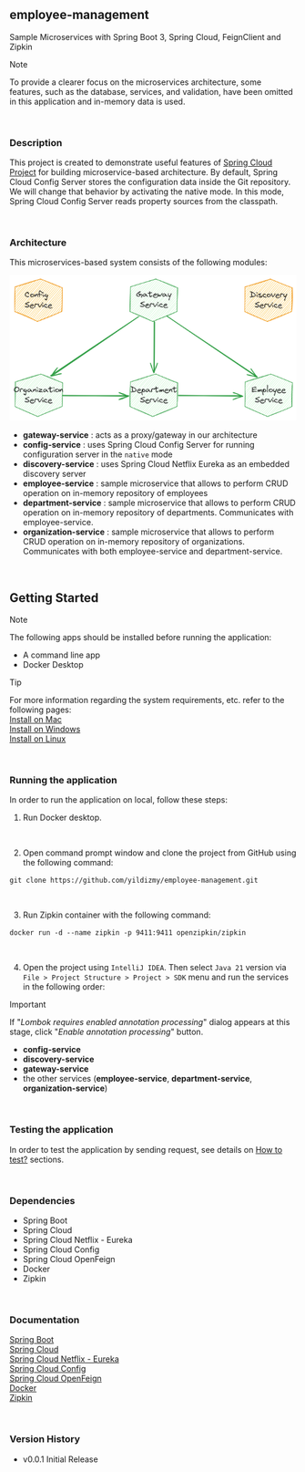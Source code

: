 ## employee-management
Sample Microservices with Spring Boot 3, Spring Cloud, FeignClient and Zipkin

> [!NOTE]
> To provide a clearer focus on the microservices architecture, some features, such as the database, services, and validation, have been omitted in this application and in-memory data is used.
<br/>

### Description

This project is created to demonstrate useful features of [Spring Cloud Project](https://spring.io/projects/spring-cloud) for building microservice-based architecture. By default, Spring Cloud Config Server stores the configuration data inside the Git repository. We will change that behavior by activating the native mode. In this mode, Spring Cloud Config Server reads property sources from the classpath.

<br/>

### Architecture

This microservices-based system consists of the following modules:


<img src="config-service/src/main/resources/images/architecture.png" width="960"/>

- **gateway-service** : acts as a proxy/gateway in our architecture
- **config-service** : uses Spring Cloud Config Server for running configuration server in the `native` mode
- **discovery-service** : uses Spring Cloud Netflix Eureka as an embedded discovery server
- **employee-service** : sample microservice that allows to perform CRUD operation on in-memory repository of employees
- **department-service** : sample microservice that allows to perform CRUD operation on in-memory repository of departments. Communicates with employee-service.
- **organization-service** : sample microservice that allows to perform CRUD operation on in-memory repository of organizations. Communicates with both employee-service and department-service.

<br/>


## Getting Started

> [!NOTE]
> The following apps should be installed before running the application:

- A command line app
- Docker Desktop
  <br/>

> [!TIP]
> For more information regarding the system requirements, etc. refer to the following pages: <br/>
> [Install on Mac](https://docs.docker.com/desktop/install/mac-install/)<br/>
> [Install on Windows](https://docs.docker.com/desktop/install/windows-install/)<br/>
> [Install on Linux](https://docs.docker.com/desktop/install/linux-install/)<br/>

<br/>

### Running the application

In order to run the application on local, follow these steps:

1. Run Docker desktop.

<br/>

2. Open command prompt window and clone the project from GitHub using the following command:

```shell
git clone https://github.com/yildizmy/employee-management.git
```
<br/>

3. Run Zipkin container with the following command:

```shell
docker run -d --name zipkin -p 9411:9411 openzipkin/zipkin
```
<br/>

4. Open the project using `IntelliJ IDEA`. Then select `Java 21` version via `File > Project Structure > Project > SDK` menu and run the services in the following order:

> [!IMPORTANT]
> If "_Lombok requires enabled annotation processing_" dialog appears at this stage, click "_Enable annotation processing_" button.

- **config-service**
- **discovery-service**
- **gateway-service**
- the other services (**employee-service**, **department-service**, **organization-service**)

<br/>


### Testing the application

In order to test the application by sending request, see details on [How to test?](gateway-service/src/main/resources/docs/how_to_test.md) sections.

<br/>


### Dependencies

* Spring Boot
* Spring Cloud
* Spring Cloud Netflix - Eureka
* Spring Cloud Config
* Spring Cloud OpenFeign
* Docker
* Zipkin

<br/>

### Documentation
[Spring Boot](https://docs.spring.io/spring-boot/docs/current/reference/htmlsingle/)<br/>
[Spring Cloud](https://spring.io/projects/spring-cloud/)<br/>
[Spring Cloud Netflix - Eureka](https://cloud.spring.io/spring-cloud-netflix/reference/html/)<br/>
[Spring Cloud Config](https://docs.spring.io/spring-cloud-config/docs/current/reference/html/)<br/>
[Spring Cloud OpenFeign](https://docs.spring.io/spring-cloud-openfeign/docs/current/reference/html/)<br/>
[Docker](https://www.docker.com/)<br/>
[Zipkin](https://zipkin.io/)<br/>

<br/>

### Version History

* v0.0.1 Initial Release

<br/>
<br/>
